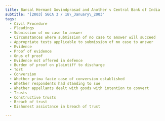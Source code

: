 ```yaml
---
title: Bansal Hermant Govindprasad and Another v Central Bank of India and Another Case 
subtitle: "[2003] SGCA 3 / 18\_January\_2003"
tags:
  - Civil Procedure
  - Pleadings
  - Submission of no case to answer
  - Circumstances where submission of no case to answer will succeed
  - Appropriate tests applicable to submission of no case to answer
  - Evidence
  - Proof of evidence
  - Onus of proof
  - Evidence not offered in defence
  - Burden of proof on plaintiff to discharge
  - Tort
  - Conversion
  - Whether prima facie case of conversion established
  - Whether respondents had standing to sue
  - Whether appellants dealt with goods with intention to convert
  - Trusts
  - Constructive trusts
  - Breach of trust
  - Dishonest assistance in breach of trust

---
```


